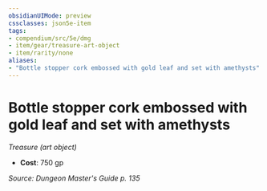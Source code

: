```yaml
---
obsidianUIMode: preview
cssclasses: json5e-item
tags:
- compendium/src/5e/dmg
- item/gear/treasure-art-object
- item/rarity/none
aliases: 
- "Bottle stopper cork embossed with gold leaf and set with amethysts"
---
```

# Bottle stopper cork embossed with gold leaf and set with amethysts
*Treasure (art object)*  

- **Cost**: 750 gp

*Source: Dungeon Master's Guide p. 135*
